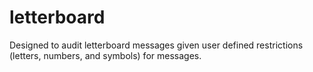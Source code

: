 # letterboard
Designed to audit letterboard messages given user defined restrictions (letters, numbers, and symbols) for messages.
